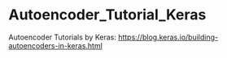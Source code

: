 # Autoencoder_Tutorial_Keras

Autoencoder Tutorials by Keras: https://blog.keras.io/building-autoencoders-in-keras.html
